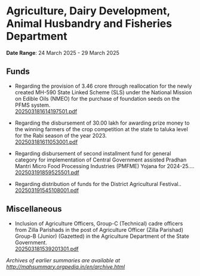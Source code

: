 # Agriculture, Dairy Development, Animal Husbandry and Fisheries Department

**Date Range**: 24 March 2025 - 29 March 2025


## Funds
- Regarding the provision of 3.46 crore through reallocation for the newly created MH-590 State Linked Scheme (SLS) under the National Mission on Edible Oils (NMEO) for the purchase of foundation seeds on the PFMS system.\
  [202503181614197501.pdf](https://gr.maharashtra.gov.in/Site/Upload/Government%20Resolutions/English/202503181614197501.pdf)

- Regarding the disbursement of 30.00 lakh for awarding prize money to the winning farmers of the crop competition at the state to taluka level for the Rabi season of the year 2023.\
  [202503181611053001.pdf](https://gr.maharashtra.gov.in/Site/Upload/Government%20Resolutions/English/202503181611053001.pdf)

- Regarding disbursement of second installment fund for general category for implementation of Central Government assisted Pradhan Mantri Micro Food Processing Industries (PMFME) Yojana for 2024-25....\
  [202503191859525501.pdf](https://gr.maharashtra.gov.in/Site/Upload/Government%20Resolutions/English/202503191859525501.pdf)

- Regarding distribution of funds for the District Agricultural Festival..\
  [202503191545108001.pdf](https://gr.maharashtra.gov.in/Site/Upload/Government%20Resolutions/English/202503191545108001.pdf)

## Miscellaneous
- Inclusion of Agriculture Officers, Group-C (Technical) cadre officers from Zilla Parishads in the post of Agriculture Officer (Zilla Parishad) Group-B (Junior) (Gazetted) in the Agriculture Department of the State Government.\
  [202503181539201301.pdf](https://gr.maharashtra.gov.in/Site/Upload/Government%20Resolutions/English/202503181539201301.pdf)


*Archives of earlier summaries are available at http://mahsummary.orgpedia.in/en/archive.html*